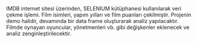 IMDB internet sitesi üzerinden, SELENIUM kütüphanesi kullanılarak veri çekme işlemi.
Film isimleri, yapım yılları ve film puanları çekilmiştir.
Projenin demo halidir, devamında bir data frame oluşturarak analiz yapılacaktır.
Filmde oynayan oyuncular, yönetmenleri vb. gibi değişkenler eklenecek ve analiz zenginleştirilecektir.
